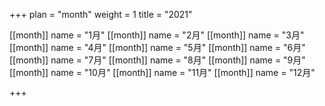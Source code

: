 +++ 
plan = "month"
weight = 1
title = "2021"


[[month]]
    name = "1月"
[[month]]
    name = "2月"
[[month]]
    name = "3月"
[[month]]
    name = "4月"
[[month]]
    name = "5月"
[[month]]
    name = "6月"
[[month]]
    name = "7月"
[[month]]
    name = "8月"
[[month]]
    name = "9月"
[[month]]
    name = "10月"
[[month]]
    name = "11月"
[[month]]
    name = "12月"
    
+++